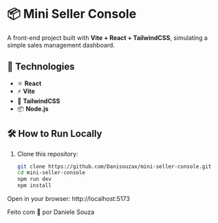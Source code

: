 # 📦 Mini Seller Console  

A front-end project built with **Vite + React + TailwindCSS**, simulating a simple sales management dashboard.  

## 🚀 Technologies  
- ⚛️ **React**  
- ⚡ **Vite**  
- 🎨 **TailwindCSS**  
- 📦 **Node.js**  

## 🛠️ How to Run Locally  
1. Clone this repository:  
   ```bash
   git clone https://github.com/Danisouzax/mini-seller-console.git
   cd mini-seller-console
   npm run dev
   npm install
Open in your browser: http://localhost:5173

Feito com 💙 por Daniele Souza
